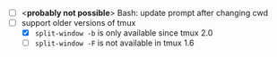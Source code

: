 - [ ] <**probably not possible**> Bash: update prompt after changing cwd
- [ ] support older versions of tmux
  - [X] `split-window -b` is only available since tmux 2.0
  - [ ] `split-window -F` is not available in tmux 1.6
